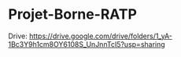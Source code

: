 # Projet-Borne-RATP

Drive: https://drive.google.com/drive/folders/1_yA-1Bc3Y9h1cm8OY6108S_UnJnnTcI5?usp=sharing